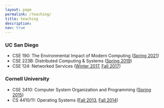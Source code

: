 ```yaml
---
layout: page
permalink: /teaching/
title: teaching
description:
nav: true
---
```


### UC San Diego

* CSE 190: The Environmental Impact of Modern Computing ([Spring 2021](http://cseweb.ucsd.edu/classes/sp21/cse190-a/))
* CSE 223B: Distributed Computing & Systems ([Spring 2019](http://cseweb.ucsd.edu/classes/sp19/cse223B-a/))
* CSE 124: Networked Services ([Winter 2017](http://cseweb.ucsd.edu/classes/wi17/cse124-a/), [Fall 2017](http://cseweb.ucsd.edu/classes/fa17/cse124-a/))

### Cornell University

* CSE 3410: Computer System Organization and Programming ([Spring 2015](https://www.cs.cornell.edu/courses/cs3410/2015sp/))
* CS 4410/11: Operating Systems ([Fall 2013](https://www.cs.cornell.edu/courses/cs4410/2013fa/), [Fall 2014](https://www.cs.cornell.edu/courses/cs4410/2014fa/))
